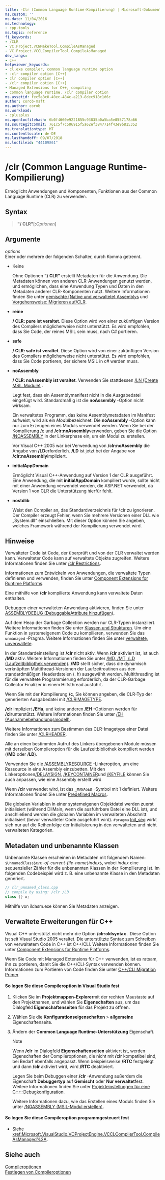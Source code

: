 ```yaml
---
title: -Clr (Common Language Runtime-Kompilierung) | Microsoft-Dokumentation
ms.custom: ''
ms.date: 11/04/2016
ms.technology:
- cpp-tools
ms.topic: reference
f1_keywords:
- /CLR
- VC.Project.VCNMakeTool.CompileAsManaged
- VC.Project.VCCLCompilerTool.CompileAsManaged
dev_langs:
- C++
helpviewer_keywords:
- cl.exe compiler, common language runtime option
- -clr compiler option [C++]
- clr compiler option [C++]
- /clr compiler option [C++]
- Managed Extensions for C++, compiling
- common language runtime, /clr compiler option
ms.assetid: fec5a8c0-40ec-484c-a213-8dec918c1d6c
author: corob-msft
ms.author: corob
ms.workload:
- cplusplus
ms.openlocfilehash: 6b0f4660e9221855c93835a0a5ba5e0557178a66
ms.sourcegitcommit: 761c5f7c506915f5a62ef3847714f43e9b815352
ms.translationtype: MT
ms.contentlocale: de-DE
ms.lasthandoff: 09/07/2018
ms.locfileid: "44109861"
---
```

# <a name="clr-common-language-runtime-compilation"></a>/clr (Common Language Runtime-Kompilierung)

Ermöglicht Anwendungen und Komponenten, Funktionen aus der Common Language Runtime (CLR) zu verwenden.

## <a name="syntax"></a>Syntax

> **"/ CLR"**[**:**_Optionen_]

## <a name="arguments"></a>Argumente

*options*  
Einer oder mehrere der folgenden Schalter, durch Komma getrennt.

- Keine

   Ohne Optionen **"/ CLR"** erstellt Metadaten für die Anwendung. Die Metadaten können von anderen CLR-Anwendungen genutzt werden, und ermöglichen, dass eine Anwendung Typen und Daten in den Metadaten anderer CLR-Komponenten nutzt. Weitere Informationen finden Sie unter [gemischte (Native und verwaltete) Assemblys](../../dotnet/mixed-native-and-managed-assemblies.md) und [Vorgehensweise: Migrieren auf/CLR](../../dotnet/how-to-migrate-to-clr.md).

- **reine**

   **/ CLR: pure ist veraltet**. Diese Option wird von einer zukünftigen Version des Compilers möglicherweise nicht unterstützt. Es wird empfohlen, dass Sie Code, der reines MSIL sein muss, nach C# portieren.

- **safe**

   **/ CLR: safe ist veraltet**. Diese Option wird von einer zukünftigen Version des Compilers möglicherweise nicht unterstützt. Es wird empfohlen, dass Sie Code portieren, der sichere MSIL in c# werden muss.

- **noAssembly**

   **/ CLR: noAssembly ist veraltet**. Verwenden Sie stattdessen [/LN (Create MSIL Module)](../../build/reference/ln-create-msil-module.md) .

   Legt fest, dass ein Assemblymanifest nicht in die Ausgabedatei eingefügt wird. Standardmäßig ist die **noAssembly** -Option nicht wirksam.

   Ein verwaltetes Programm, das keine Assemblymetadaten im Manifest aufweist, wird als ein *Modul*bezeichnet. Die **noAssembly** -Option kann nur zum Erzeugen eines Moduls verwendet werden. Wenn Sie bei der Kompilierung [/c](../../build/reference/c-compile-without-linking.md) und **/clr:noAssembly**verwenden, geben Sie die Option [/NOASSEMBLY](../../build/reference/noassembly-create-a-msil-module.md) in der Linkerphase ein, um ein Modul zu erstellen.

   Vor Visual C++ 2005 war bei Verwendung von **/clr:noAssembly** die Angabe von **/LD**erforderlich. **/LD** ist jetzt bei der Angabe von **/clr:noAssembly**impliziert.

- **initialAppDomain**

   Ermöglicht Visual C++-Anwendung auf Version 1 der CLR ausgeführt.  Eine Anwendung, die mit **initialAppDomain** kompiliert wurde, sollte nicht mit einer Anwendung verwendet werden, die ASP.NET verwendet, da Version 1 von CLR die Unterstützung hierfür fehlt.

- **nostdlib**

   Weist den Compiler an, das Standardverzeichnis für \clr zu ignorieren. Der Compiler erzeugt Fehler, wenn Sie mehrere Versionen einer DLL wie „System.dll“ einschließen. Mit dieser Option können Sie angeben, welches Framework während der Kompilierung verwendet wird.

## <a name="remarks"></a>Hinweise

Verwalteter Code ist Code, der überprüft und von der CLR verwaltet werden kann. Verwalteter Code kann auf verwaltete Objekte zugreifen. Weitere Informationen finden Sie unter [/clr Restrictions](../../build/reference/clr-restrictions.md).

Informationen zum Entwickeln von Anwendungen, die verwaltete Typen definieren und verwenden, finden Sie unter [Component Extensions for Runtime Platforms](../../windows/component-extensions-for-runtime-platforms.md).

Eine mithilfe von **/clr** kompilierte Anwendung kann verwaltete Daten enthalten.

Debuggen einer verwalteten Anwendung aktivieren, finden Sie unter [ASSEMBLYDEBUG (DebuggableAttribute hinzufügen)](../../build/reference/assemblydebug-add-debuggableattribute.md).

Auf dem Heap der Garbage Collection werden nur CLR-Typen instanziiert. Weitere Informationen finden Sie unter [Klassen und Strukturen](../../windows/classes-and-structs-cpp-component-extensions.md). Um eine Funktion in systemeigenem Code zu kompilieren, verwenden Sie das `unmanaged` -Pragma. Weitere Informationen finden Sie unter [verwaltete, unverwaltete](../../preprocessor/managed-unmanaged.md).

In der Standardeinstellung ist **/clr** nicht aktiv. Wenn **/clr** aktiviert ist, ist auch **/MD** aktiv. Weitere Informationen finden Sie unter [/MD, /MT, /LD (Laufzeitbibliothek verwenden)](../../build/reference/md-mt-ld-use-run-time-library.md). **/MD** stellt sicher, dass die dynamisch verknüpften Multithread-Versionen der Laufzeitroutinen aus den standardmäßigen Headerdateien (. h) ausgewählt werden. Multithreading ist für die verwaltete Programmierung erforderlich, da der CLR-Garbage Collector Finalizer in einem Hilfsthread ausführt.

Wenn Sie mit der Kompilierung **/c**, Sie können angeben, die CLR-Typ der generierten Ausgabedatei mit [/CLRIMAGETYPE](../../build/reference/clrimagetype-specify-type-of-clr-image.md).

**/clr** impliziert **/EHa**, und keine anderen **/EH** -Optionen werden für **/clr**unterstützt. Weitere Informationen finden Sie unter [/EH (Ausnahmebehandlungsmodell)](../../build/reference/eh-exception-handling-model.md).

Weitere Informationen zum Bestimmen des CLR-Imagetyps einer Datei finden Sie unter [/CLRHEADER](../../build/reference/clrheader.md).

Alle an einen bestimmten Aufruf des Linkers übergebenen Module müssen mit derselben Compileroption für die Laufzeitbibliothek kompiliert werden (**/MD** oder **/LD**).

Verwenden Sie die [/ASSEMBLYRESOURCE](../../build/reference/assemblyresource-embed-a-managed-resource.md) -Linkeroption, um eine Ressource in eine Assembly einzubetten. Mit den Linkeroptionen[/DELAYSIGN](../../build/reference/delaysign-partially-sign-an-assembly.md), [/KEYCONTAINER](../../build/reference/keycontainer-specify-a-key-container-to-sign-an-assembly.md)und [/KEYFILE](../../build/reference/keyfile-specify-key-or-key-pair-to-sign-an-assembly.md) können Sie auch anpassen, wie eine Assembly erstellt wird.

Wenn **/clr** verwendet wird, ist das `_MANAGED` -Symbol mit 1 definiert. Weitere Informationen finden Sie unter [Predefined Macros](../../preprocessor/predefined-macros.md).

Die globalen Variablen in einer systemeigenen Objektdatei werden zuerst initialisiert (während DllMain, wenn die ausführbare Datei eine DLL ist), und anschließend werden die globalen Variablen im verwalteten Abschnitt initialisiert (bevor verwalteter Code ausgeführt wird). `#pragma` [Init_seg](../../preprocessor/init-seg.md) wirkt sich nur auf die Reihenfolge der Initialisierung in den verwalteten und nicht verwalteten Kategorien.

## <a name="metadata-and-unnamed-classes"></a>Metadaten und unbenannte Klassen

Unbenannte Klassen erscheinen in Metadaten mit folgendem Namen: `$UnnamedClass$`*crc-of-current-file-name*`$`*index*`$`, wobei *index* eine sequenzieller Zähler für die unbenannten Klassen in der Kompilierung ist. Im folgenden Codebeispiel wird z. B. eine unbenannte Klasse in den Metadaten generiert.

```cpp
// clr_unnamed_class.cpp
// compile by using: /clr /LD
class {} x;
```

Mithilfe von ildasm.exe können Sie Metadaten anzeigen.

## <a name="managed-extensions-for-c"></a>Verwaltete Erweiterungen für C++

Visual C++ unterstützt nicht mehr die Option **/clr:oldsyntax** . Diese Option ist seit Visual Studio 2005 veraltet. Die unterstützte Syntax zum Schreiben von verwaltetem Code in C++ ist C++/CLI. Weitere Informationen finden Sie unter [Component Extensions for Runtime Platforms](../../windows/component-extensions-for-runtime-platforms.md).

Wenn Sie Code mit Managed Extensions für C++ verwenden, ist es ratsam, ihn zu portieren, damit Sie die C++/CLI-Syntax verwenden können. Informationen zum Portieren von Code finden Sie unter [C++/CLI Migration Primer](../../dotnet/cpp-cli-migration-primer.md).

#### <a name="to-set-this-compiler-option-in-visual-studio"></a>So legen Sie diese Compileroption in Visual Studio fest

1. Klicken Sie im **Projektmappen-Explorer**mit der rechten Maustaste auf den Projektnamen, und wählen Sie **Eigenschaften** aus, um das Dialogfeld **Eigenschaftenseiten** für das Projekt zu öffnen.

1. Wählen Sie die **Konfigurationseigenschaften** > **allgemeine** Eigenschaftenseite.

1. Ändern der **Common Language Runtime-Unterstützung** Eigenschaft.

   > [!NOTE]
   > Wenn **/clr** im Dialogfeld **Eigenschaftenseiten** aktiviert ist, werden Eigenschaften der Compileroptionen, die nicht mit **/clr** kompatibel sind, bei Bedarf ebenfalls angepasst. Wenn beispielsweise **/RTC** festgelegt und dann **/clr** aktiviert wird, wird **/RTC** deaktiviert.
   >
   >  Legen Sie beim Debuggen einer **/clr** -Anwendung außerdem die Eigenschaft **Debuggertyp** auf **Gemischt** oder **Nur verwaltet**fest. Weitere Informationen finden Sie unter [Projekteinstellungen für eine C++-Debugkonfiguration](/visualstudio/debugger/project-settings-for-a-cpp-debug-configuration).

   Weitere Informationen dazu, wie das Erstellen eines Moduls finden Sie unter [/NOASSEMBLY (MSIL-Modul erstellen)](../../build/reference/noassembly-create-a-msil-module.md).

#### <a name="to-set-this-compiler-option-programmatically"></a>So legen Sie diese Compileroption programmgesteuert fest

- Siehe <xref:Microsoft.VisualStudio.VCProjectEngine.VCCLCompilerTool.CompileAsManaged%2A>.

## <a name="see-also"></a>Siehe auch

[Compileroptionen](../../build/reference/compiler-options.md)   
[Festlegen von Compileroptionen](../../build/reference/setting-compiler-options.md)